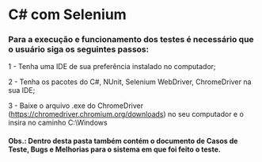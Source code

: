 # C# com Selenium

### Para a execução e funcionamento dos testes é necessário que o usuário siga os seguintes passos:<p>
  
1 - Tenha uma IDE de sua preferência instalado no computador;<p>
2 - Tenha os pacotes do C#, NUnit, Selenium WebDriver, ChromeDriver na sua IDE;<p>
3 - Baixe o arquivo .exe do ChromeDriver (https://chromedriver.chromium.org/downloads) no seu computador e o insira no caminho C:\Windows<p>

#### Obs.: Dentro desta pasta também contém o documento de Casos de Teste, Bugs e Melhorias para o sistema em que foi feito o teste.
